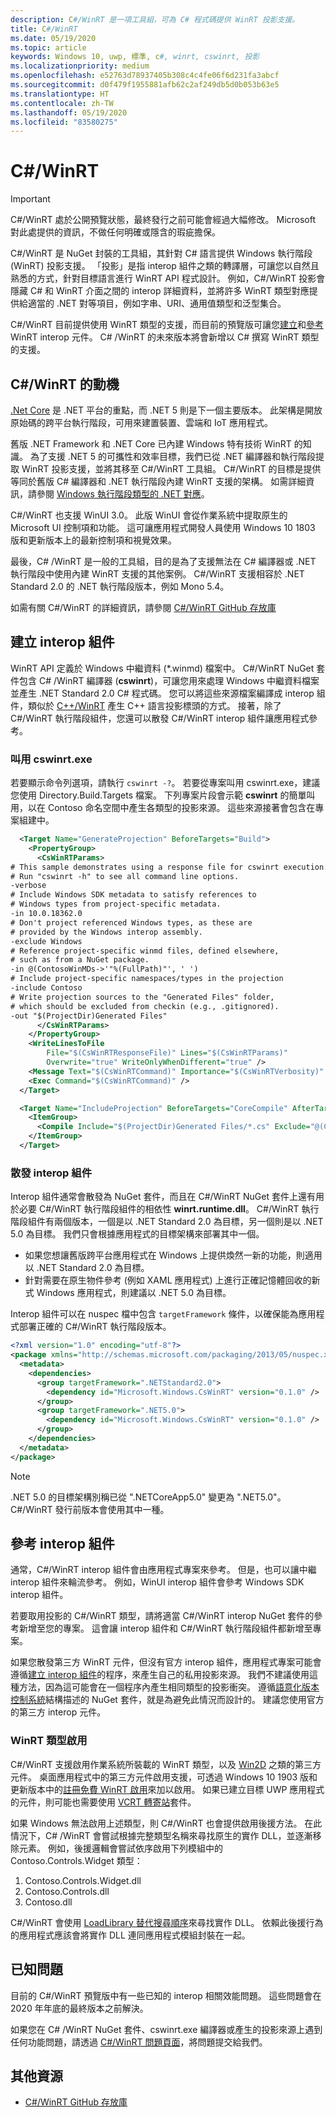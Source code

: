```yaml
---
description: C#/WinRT 是一項工具組，可為 C# 程式碼提供 WinRT 投影支援。
title: C#/WinRT
ms.date: 05/19/2020
ms.topic: article
keywords: Windows 10, uwp, 標準, c#, winrt, cswinrt, 投影
ms.localizationpriority: medium
ms.openlocfilehash: e52763d78937405b308c4c4fe06f6d231fa3abcf
ms.sourcegitcommit: d0f479f1955881afb62c2af249db5d0b053b63e5
ms.translationtype: HT
ms.contentlocale: zh-TW
ms.lasthandoff: 05/19/2020
ms.locfileid: "83580275"
---
```

# <a name="cwinrt"></a>C#/WinRT

> [!IMPORTANT]
> C#/WinRT 處於公開預覽狀態，最終發行之前可能會經過大幅修改。 Microsoft 對此處提供的資訊，不做任何明確或隱含的瑕疵擔保。

C#/WinRT 是 NuGet 封裝的工具組，其針對 C# 語言提供 Windows 執行階段 (WinRT) 投影支援。 「投影」是指 interop 組件之類的轉譯層，可讓您以自然且熟悉的方式，針對目標語言進行 WinRT API 程式設計。 例如，C#/WinRT 投影會隱藏 C# 和 WinRT 介面之間的 interop 詳細資料，並將許多 WinRT 類型對應提供給適當的 .NET 對等項目，例如字串、URI、通用值類型和泛型集合。

C#/WinRT 目前提供使用 WinRT 類型的支援，而目前的預覽版可讓您[建立](#create-an-interop-assembly)和[參考](#reference-an-interop-assembly) WinRT interop 元件。 C# /WinRT 的未來版本將會新增以 C# 撰寫 WinRT 類型的支援。

## <a name="motivation-for-cwinrt"></a>C#/WinRT 的動機

[.Net Core](https://docs.microsoft.com/dotnet/core/) 是 .NET 平台的重點，而 .NET 5 則是下一個主要版本。 此架構是開放原始碼的跨平台執行階段，可用來建置裝置、雲端和 IoT 應用程式。

舊版 .NET Framework 和 .NET Core 已內建 Windows 特有技術 WinRT 的知識。 為了支援 .NET 5 的可攜性和效率目標，我們已從 .NET 編譯器和執行階段提取 WinRT 投影支援，並將其移至 C#/WinRT 工具組。 C#/WinRT 的目標是提供等同於舊版 C# 編譯器和 .NET 執行階段內建 WinRT 支援的架構。 如需詳細資訊，請參閱 [Windows 執行階段類型的 .NET 對應](https://docs.microsoft.com/windows/uwp/winrt-components/net-framework-mappings-of-windows-runtime-types)。

C#/WinRT 也支援 WinUI 3.0。 此版 WinUI 會從作業系統中提取原生的 Microsoft UI 控制項和功能。 這可讓應用程式開發人員使用 Windows 10 1803 版和更新版本上的最新控制項和視覺效果。

最後，C# /WinRT 是一般的工具組，目的是為了支援無法在 C# 編譯器或 .NET 執行階段中使用內建 WinRT 支援的其他案例。 C#/WinRT 支援相容於 .NET Standard 2.0 的 .NET 執行階段版本，例如 Mono 5.4。

如需有關 C#/WinRT 的詳細資訊，請參閱 [C#/WinRT GitHub 存放庫](https://aka.ms/cswinrt/repo)

## <a name="create-an-interop-assembly"></a>建立 interop 組件

WinRT API 定義於 Windows 中繼資料 (*.winmd) 檔案中。 C#/WinRT NuGet 套件包含 C# /WinRT 編譯器 (**cswinrt**)，可讓您用來處理 Windows 中繼資料檔案並產生 .NET Standard 2.0 C# 程式碼。 您可以將這些來源檔案編譯成 interop 組件，類似於 [C++/WinRT](../cpp-and-winrt-apis/index.md) 產生 C++ 語言投影標頭的方式。 接著，除了 C#/WinRT 執行階段組件，您還可以散發 C#/WinRT interop 組件讓應用程式參考。

### <a name="invoke-cswinrtexe"></a>叫用 cswinrt.exe

若要顯示命令列選項，請執行 `cswinrt -?`。 若要從專案叫用 cswinrt.exe，建議您使用 Directory.Build.Targets 檔案。 下列專案片段會示範 **cswinrt** 的簡單叫用，以在 Contoso 命名空間中產生各類型的投影來源。 這些來源接著會包含在專案組建中。

```xml
  <Target Name="GenerateProjection" BeforeTargets="Build">
    <PropertyGroup>
      <CsWinRTParams>
# This sample demonstrates using a response file for cswinrt execution.
# Run "cswinrt -h" to see all command line options.
-verbose
# Include Windows SDK metadata to satisfy references to 
# Windows types from project-specific metadata.
-in 10.0.18362.0
# Don't project referenced Windows types, as these are 
# provided by the Windows interop assembly.
-exclude Windows 
# Reference project-specific winmd files, defined elsewhere,
# such as from a NuGet package.
-in @(ContosoWinMDs->'"%(FullPath)"', ' ')
# Include project-specific namespaces/types in the projection
-include Contoso 
# Write projection sources to the "Generated Files" folder,
# which should be excluded from checkin (e.g., .gitignored).
-out "$(ProjectDir)Generated Files"
      </CsWinRTParams>
    </PropertyGroup>
    <WriteLinesToFile
        File="$(CsWinRTResponseFile)" Lines="$(CsWinRTParams)"
        Overwrite="true" WriteOnlyWhenDifferent="true" />
    <Message Text="$(CsWinRTCommand)" Importance="$(CsWinRTVerbosity)" />
    <Exec Command="$(CsWinRTCommand)" />
  </Target>

  <Target Name="IncludeProjection" BeforeTargets="CoreCompile" AfterTargets="GenerateProjection">
    <ItemGroup>
      <Compile Include="$(ProjectDir)Generated Files/*.cs" Exclude="@(Compile)" />
    </ItemGroup>
  </Target>
```

### <a name="distribute-the-interop-assembly"></a>散發 interop 組件

Interop 組件通常會散發為 NuGet 套件，而且在 C#/WinRT NuGet 套件上還有用於必要 C#/WinRT 執行階段組件的相依性 **winrt.runtime.dll**。 C#/WinRT 執行階段組件有兩個版本，一個是以 .NET Standard 2.0 為目標，另一個則是以 .NET 5.0 為目標。 我們只會根據應用程式的目標架構來部署其中一個。 

* 如果您想讓舊版跨平台應用程式在 Windows 上提供煥然一新的功能，則適用以 .NET Standard 2.0 為目標。
* 針對需要在原生物件參考 (例如 XAML 應用程式) 上進行正確記憶體回收的新式 Windows 應用程式，則建議以 .NET 5.0 為目標。

Interop 組件可以在 nuspec 檔中包含 `targetFramework` 條件，以確保能為應用程式部署正確的 C#/WinRT 執行階段版本。

```xml
<?xml version="1.0" encoding="utf-8"?>
<package xmlns="http://schemas.microsoft.com/packaging/2013/05/nuspec.xsd">
  <metadata>
    <dependencies>
      <group targetFramework=".NETStandard2.0">
        <dependency id="Microsoft.Windows.CsWinRT" version="0.1.0" />
      </group>
      <group targetFramework=".NET5.0">
        <dependency id="Microsoft.Windows.CsWinRT" version="0.1.0" />
      </group>
    </dependencies>
  </metadata>
</package>
```

> [!NOTE]
> .NET 5.0 的目標架構別稱已從 ".NETCoreApp5.0" 變更為 ".NET5.0"。 C#/WinRT 發行前版本會使用其中一種。

## <a name="reference-an-interop-assembly"></a>參考 interop 組件

通常，C#/WinRT interop 組件會由應用程式專案來參考。 但是，也可以讓中繼 interop 組件來輪流參考。 例如，WinUI interop 組件會參考 Windows SDK interop 組件。

若要取用投影的 C#/WinRT 類型，請將適當 C#/WinRT interop NuGet 套件的參考新增至您的專案。 這會讓 interop 組件和 C#/WinRT 執行階段組件都新增至專案。

如果您散發第三方 WinRT 元件，但沒有官方 interop 組件，應用程式專案可能會遵循[建立 interop 組件](#create-an-interop-assembly)的程序，來產生自己的私用投影來源。 我們不建議使用這種方法，因為這可能會在一個程序內產生相同類型的投影衝突。 遵循[語意化版本控制系統](https://semver.org)結構描述的 NuGet 套件，就是為避免此情況而設計的。 建議您使用官方的第三方 interop 元件。

### <a name="winrt-type-activation"></a>WinRT 類型啟用

C#/WinRT 支援啟用作業系統所裝載的 WinRT 類型，以及 [Win2D](https://www.nuget.org/packages/Win2D.uwp/) 之類的第三方元件。 桌面應用程式中的第三方元件啟用支援，可透過 Windows 10 1903 版和更新版本中的[註冊免費 WinRT 啟用](https://blogs.windows.com/windowsdeveloper/2019/04/30/enhancing-non-packaged-desktop-apps-using-windows-runtime-components/)來加以啟用。 如果已建立目標 UWP 應用程式的元件，則可能也需要使用 [VCRT 轉寄站](https://www.nuget.org/packages/Microsoft.VCRTForwarders.140/)套件。

如果 Windows 無法啟用上述類型，則 C#/WinRT 也會提供啟用後援方法。 在此情況下，C# /WinRT 會嘗試根據完整類型名稱來尋找原生的實作 DLL，並逐漸移除元素。 例如，後援邏輯會嘗試依序啟用下列模組中的 Contoso.Controls.Widget 類型：

1. Contoso.Controls.Widget.dll
2. Contoso.Controls.dll
3. Contoso.dll

C#/WinRT 會使用 [LoadLibrary 替代搜尋順序](https://docs.microsoft.com/windows/win32/dlls/dynamic-link-library-search-order?#alternate-search-order-for-desktop-applications)來尋找實作 DLL。 依賴此後援行為的應用程式應該會將實作 DLL 連同應用程式模組封裝在一起。

## <a name="known-issues"></a>已知問題

目前的 C#/WinRT 預覽版中有一些已知的 interop 相關效能問題。 這些問題會在 2020 年年底的最終版本之前解決。

如果您在 C# /WinRT NuGet 套件、cswinrt.exe 編譯器或產生的投影來源上遇到任何功能問題，請透過 [C#/WinRT 問題頁面](https://github.com/microsoft/CsWinRT/issues)，將問題提交給我們。

## <a name="additional-resources"></a>其他資源

* [C#/WinRT GitHub 存放庫](https://aka.ms/cswinrt/repo)
